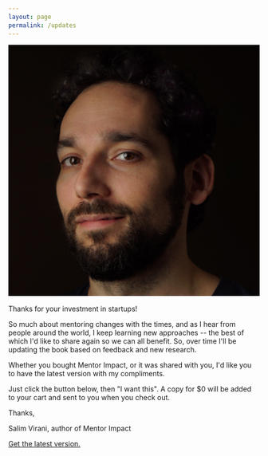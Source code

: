 ```yaml
---
layout: page
permalink: /updates
---
```


<img src="/public/img/salim.png" class="profile">

Thanks for your investment in startups!

So much about mentoring changes with the times, and as I hear from people around the world, I keep learning new approaches -- the best of which I'd like to share again so we can all benefit.  So, over time I'll be updating the book based on feedback and new research.

Whether you bought Mentor Impact, or it was shared with you, I'd like you to have the latest version with my compliments.  

Just click the button below, then "I want this".  A copy for $0 will be added to your cart and sent to you when you check out.

Thanks,

Salim Virani, author of Mentor Impact

<script src="https://gumroad.com/js/gumroad.js"></script>
<a class="gumroad-button" href="https://gum.co/mentorimpact/update">Get the latest version.</a>
